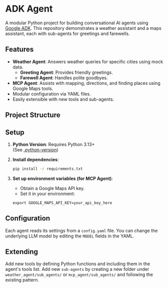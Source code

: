 # ADK Agent

A modular Python project for building conversational AI agents using [Google ADK](https://pypi.org/project/google-adk/). This repository demonstrates a weather assistant and a maps assistant, each with sub-agents for greetings and farewells.

## Features

- **Weather Agent**: Answers weather queries for specific cities using mock data.
  - **Greeting Agent**: Provides friendly greetings.
  - **Farewell Agent**: Handles polite goodbyes.
- **MCP Agent**: Assists with mapping, directions, and finding places using Google Maps tools.
- Modular configuration via YAML files.
- Easily extensible with new tools and sub-agents.

## Project Structure

## Setup

1. **Python Version**: Requires Python 3.13+  
   (See [.python-version](.python-version))

2. **Install dependencies**:
   ```sh
   pip install -r requirements.txt
   ```

3. **Set up environment variables (for MCP Agent)**:
    - Obtain a Google Maps API key.
    - Set it in your environment:
    ```
    export GOOGLE_MAPS_API_KEY=your_api_key_here
    ```

## Configuration
Each agent reads its settings from a `config.yaml` file.
You can change the underlying LLM model by editing the `MODEL` fields in the YAML.

## Extending
Add new tools by defining Python functions and including them in the agent's tools list.
Add new `sub-agents` by creating a new folder under `weather_agent/sub_agents/` or `mcp_agent/sub_agents/` and following the existing pattern.
